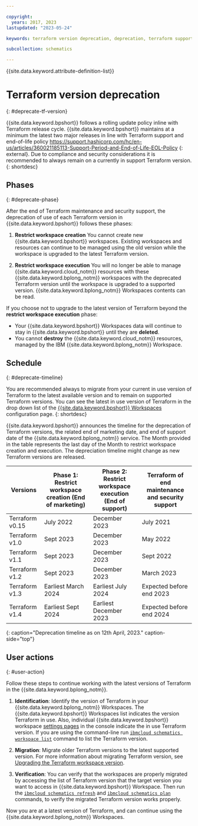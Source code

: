 ```yaml
---

copyright:
  years: 2017, 2023
lastupdated: "2023-05-24"

keywords: terraform version deprecation, deprecation, terraform support schematics

subcollection: schematics

---
```


{{site.data.keyword.attribute-definition-list}}

# Terraform version deprecation 
{: #deprecate-tf-version}

{{site.data.keyword.bpshort}} follows a rolling update policy inline with Terraform release cycle. {{site.data.keyword.bpshort}} maintains at a minimum the latest two major releases in line with Terraform support and end-of-life policy https://support.hashicorp.com/hc/en-us/articles/360021185113-Support-Period-and-End-of-Life-EOL-Policy {: external}. Due to compliance and security considerations it is recommended to always remain on a currently in support Terraform version.  
{: shortdesc}

## Phases
{: #deprecate-phase}

After the end of Terraform maintenance and security support, the deprecation of use of each Terraform version in {{site.data.keyword.bpshort}} follows these phases:
1. **Restrict workspace creation** You cannot create new {{site.data.keyword.bpshort}} workspaces. Existing workspaces and resources can continue to be managed using the old version while the workspace is upgraded to the latest Terraform version. 

2. **Restrict workspace execution** You will no longer be able to manage {{site.data.keyword.cloud_notm}} resources with these {{site.data.keyword.bplong_notm}} workspaces with the deprecated Terraform version until the workspace is upgraded to a supported version. {{site.data.keyword.bplong_notm}} Workspaces contents can be read. 

If you choose not to upgrade to the latest version of Terraform beyond the **restrict workspace execution** phase:
- Your {{site.data.keyword.bpshort}} Workspaces data will continue to stay in {{site.data.keyword.bpshort}} until they are **deleted**.
- You cannot **destroy** the {{site.data.keyword.cloud_notm}} resources, managed by the IBM {{site.data.keyword.bplong_notm}} Workspace.

## Schedule
{: #deprecate-timeline} 

You are recommended always to migrate from your current in use version of Terraform to the latest available version and to remain on supported Terraform versions. You can see the latest in use version of Terraform in the drop down list of the [{{site.data.keyword.bpshort}} Workspaces](https://cloud.ibm.com/schematics/workspaces/create) configuration page. 
{: shortdesc}

{{site.data.keyword.bpshort}} announces the timeline for the deprecation of Terraform versions, the related end of marketing date, and end of support date of the {{site.data.keyword.bplong_notm}} service. The Month provided in the table represents the last day of the Month to restrict workspace creation and execution. The depreciation timeline might change as new Terraform versions are released.  

|Versions | Phase 1: Restrict workspace creation (End of marketing)|    Phase 2: Restrict workspace execution (End of support)|      Terraform of end maintenance and security support|
| -- | -- | --| --|
| Terraform v0.15 | July 2022  |	December 2023	|	July 2021 |
| Terraform v1.0 |	Sept 2023 |   December 2023	|	May 2022 |
| Terraform v1.1 |  Sept 2023	|	  December 2023	|	Sept 2022 |
| Terraform v1.2 |  Sept 2023	|	  December 2023	|	March 2023 |
| Terraform v1.3 |  Earliest March 2024	|  Earliest	July 2024	|	Expected before end 2023 |
| Terraform v1.4 |	Earliest Sept 2024  |  Earliest December 2023 |	Expected before end 2024 |
{: caption="Deprecation timeline as on 12th April, 2023." caption-side="top"}

## User actions
{: #user-action}

Follow these steps to continue working with the latest versions of Terraform in the {{site.data.keyword.bplong_notm}}.

1. **Identification**: Identify the version of Terraform in your {{site.data.keyword.bplong_notm}} Workspaces. The {{site.data.keyword.bpshort}} Workspaces list indicates the version Terraform in use. Also, individual {{site.data.keyword.bpshort}} workspace [settings pages](/docs/schematics?topic=schematics-workspace-setup#import-template) in the console indicate the in use Terraform version. If you are using the command-line run [`ibmcloud schematics workspace list`](/docs/schematics?topic=schematics-schematics-cli-reference#schematics-workspace-list) command to list the Terraform version.

2. **Migration**: Migrate older Terraform versions to the latest supported version. For more information about migrating Terraform version, see [Upgrading the Terraform workspace version](/docs/schematics?topic=schematics-migrating-terraform-version#migrate-steps12).

3. **Verification**: You can verify that the workspaces are properly migrated by accessing the list of Terraform version that the target version you want to access in {{site.data.keyword.bpshort}} Workspace. Then run the [`ibmcloud schematics refresh`](/docs/schematics?topic=schematics-schematics-cli-reference#schematics-refresh) and [`ibmcloud schematics plan`](/docs/schematics?topic=schematics-schematics-cli-reference#schematics-plan) commands, to verify the migrated Terraform version works properly.

Now you are at a latest version of Terraform, and can continue using the {{site.data.keyword.bplong_notm}} Workspaces.


